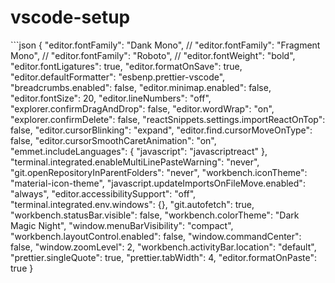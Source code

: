 # vscode-setup

﻿```json
{
    "editor.fontFamily": "Dank Mono",
    // "editor.fontFamily": "Fragment Mono",
    // "editor.fontFamily": "Roboto",
    // "editor.fontWeight": "bold",
    "editor.fontLigatures": true,
    "editor.formatOnSave": true,
    "editor.defaultFormatter": "esbenp.prettier-vscode",
    "breadcrumbs.enabled": false,
    "editor.minimap.enabled": false,
    "editor.fontSize": 20,
    "editor.lineNumbers": "off",
    "explorer.confirmDragAndDrop": false,
    "editor.wordWrap": "on",
    "explorer.confirmDelete": false,
    "reactSnippets.settings.importReactOnTop": false,
    "editor.cursorBlinking": "expand",
    "editor.find.cursorMoveOnType": false,
    "editor.cursorSmoothCaretAnimation": "on",
    "emmet.includeLanguages": {
        "javascript": "javascriptreact"
    },
    "terminal.integrated.enableMultiLinePasteWarning": "never",
    "git.openRepositoryInParentFolders": "never",
    "workbench.iconTheme": "material-icon-theme",
    "javascript.updateImportsOnFileMove.enabled": "always",
    "editor.accessibilitySupport": "off",
    "terminal.integrated.env.windows": {},
    "git.autofetch": true,
    "workbench.statusBar.visible": false,
    "workbench.colorTheme": "Dark Magic Night",
    "window.menuBarVisibility": "compact",
    "workbench.layoutControl.enabled": false,
    "window.commandCenter": false,
    "window.zoomLevel": 2,
    "workbench.activityBar.location": "default",
    "prettier.singleQuote": true,
    "prettier.tabWidth": 4,
    "editor.formatOnPaste": true
}
```
